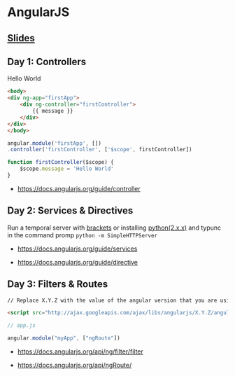 # AngularJS

## <a href="https://github.com/HackYourFuture/AngularJS/tree/master/slides">Slides</a>

## Day 1: Controllers

Hello World

``` HTML
<body>
<div ng-app="firstApp">
	<div ng-controller="firstController">
		{{ message }}	
	</div>
</div>
</body>
```

``` javascript
angular.module('firstApp', [])
.controller('firstController', ['$scope', firstController])

function firstController($scope) {
	$scope.message = 'Hello World'
}
```

* <a href="https://docs.angularjs.org/guide/controller">https://docs.angularjs.org/guide/controller</a>

## Day 2: Services & Directives

Run a temporal server with <a href="http://brackets.io/">brackets</a> or installing <a href="https://www.python.org/downloads/">python(2.x.x)</a> and typunc in the command promp ```python -m SimpleHTTPServer```

* <a href="https://docs.angularjs.org/guide/services">https://docs.angularjs.org/guide/services</a>

* <a href="https://docs.angularjs.org/guide/directive">https://docs.angularjs.org/guide/directive</a>

## Day 3: Filters & Routes

``` HTML
// Replace X.Y.Z with the value of the angular version that you are using

<script src="http://ajax.googleapis.com/ajax/libs/angularjs/X.Y.Z/angular-route.js" />
```

``` javascript
// app.js

angular.module("myApp", ["ngRoute"])
```

* <a href="https://docs.angularjs.org/api/ng/filter/filter">https://docs.angularjs.org/api/ng/filter/filter</a>

* <a href="https://docs.angularjs.org/api/ngRoute/">https://docs.angularjs.org/api/ngRoute/</a>